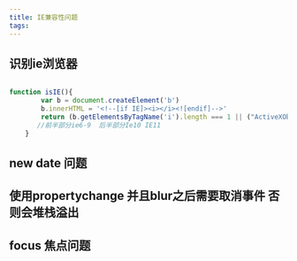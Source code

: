```yaml
---
title: IE兼容性问题
tags:
---
```



## 识别ie浏览器

``` javaScript

function isIE(){
        var b = document.createElement('b')
        b.innerHTML = '<!--[if IE]><i></i><![endif]-->'
        return (b.getElementsByTagName('i').length === 1 || ("ActiveXObject" in window));
       //前半部分ie6-9  后半部分Ie10 IE11
    }

```


## new date 问题


## 使用propertychange 并且blur之后需要取消事件 否则会堆栈溢出

## focus 焦点问题
